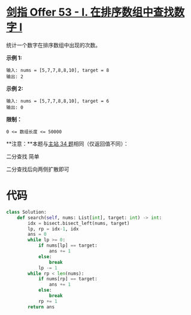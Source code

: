<!--
 * @Description: 
 * @Autor: Au3C2
 * @Date: 2021-07-16 10:25:47
 * @LastEditors: Au3C2
 * @LastEditTime: 2021-07-16 10:26:05
-->
# [剑指 Offer 53 - I. 在排序数组中查找数字 I](https://leetcode-cn.com/problems/zai-pai-xu-shu-zu-zhong-cha-zhao-shu-zi-lcof/)

统计一个数字在排序数组中出现的次数。

 

**示例 1:**

```
输入: nums = [5,7,7,8,8,10], target = 8
输出: 2
```

**示例 2:**

```
输入: nums = [5,7,7,8,8,10], target = 6
输出: 0
```

 

**限制：**

```
0 <= 数组长度 <= 50000
```

 

**注意：**本题与[主站 34 题](https://leetcode-cn.com/problems/find-first-and-last-position-of-element-in-sorted-array/)相同（仅返回值不同）：

二分查找 简单

二分查找后向两侧扩散即可

# 代码

```python
class Solution:
    def search(self, nums: List[int], target: int) -> int:
        idx = bisect.bisect_left(nums, target)
        lp, rp = idx-1, idx
        ans = 0
        while lp >= 0:
            if nums[lp] == target:
                ans += 1
            else:
                break
            lp -= 1
        while rp < len(nums):
            if nums[rp] == target:
                ans += 1
            else:
                break
            rp += 1
        return ans
```

